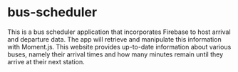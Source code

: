# bus-scheduler
This is a bus scheduler application that incorporates Firebase to host arrival and departure data. The app will retrieve and manipulate this information with Moment.js. This website provides up-to-date information about various buses, namely their arrival times and how many minutes remain until they arrive at their next station.
